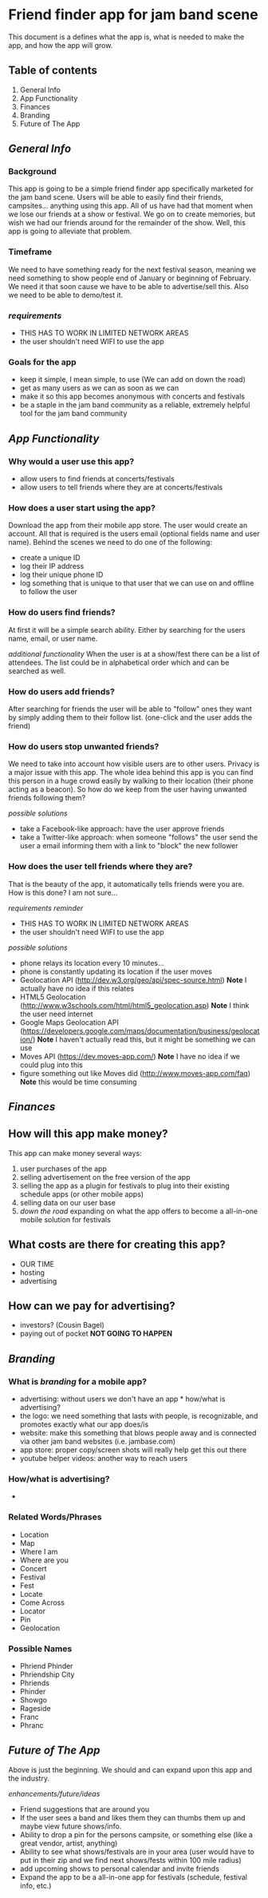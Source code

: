 # Friend finder app for jam band scene
This document is a defines what the app is, what is needed to make the app, and how the app will grow.

## Table of contents
1. General Info
2. App Functionality
3. Finances
4. Branding
5. Future of The App

## *General Info*

### Background
This app is going to be a simple friend finder app specifically marketed for the jam band scene. Users will be able to easily find their friends, campsites… anything using this app. All of us have had that moment when we lose our friends at a show or festival. We go on to create memories, but wish we had our friends around for the remainder of the show. Well, this app is going to alleviate that problem.

### Timeframe
We need to have something ready for the next festival season, meaning we need something to show people end of January or beginning of February. We need it that soon cause we have to be able to advertise/sell this. Also we need to be able to demo/test it.

### *requirements*
- THIS HAS TO WORK IN LIMITED NETWORK AREAS
- the user shouldn't need WIFI to use the app

### Goals for the app
- keep it simple, I mean simple, to use (We can add on down the road)
- get as many users as we can as soon as we can
- make it so this app becomes anonymous with concerts and festivals
- be a staple in the jam band community as a reliable, extremely helpful tool for the jam band community

## *App Functionality*

### Why would a user use this app?
- allow users to find friends at concerts/festivals
- allow users to tell friends where they are at concerts/festivals

### How does a user start using the app?
Download the app from their mobile app store. The user would create an account. All that is required is the users email (optional fields name and user name). Behind the scenes we need to do one of the following:
- create a unique ID
- log their IP address
- log their unique phone ID
- log something that is unique to that user that we can use on and offline to follow the user

### How do users find friends?
At first it will be a simple search ability. Either by searching for the users name, email, or user name.

_additional functionality_
When the user is at a show/fest there can be a list of attendees. The list could be in alphabetical order which and can be searched as well.

### How do users add friends?
After searching for friends the user will be able to "follow" ones they want by simply adding them to their follow list. (one-click and the user adds the friend)

### How do users stop unwanted friends?
We need to take into account how visible users are to other users. Privacy is a major issue with this app. The whole idea behind this app is you can find this person in a huge crowd easily by walking to their location (their phone acting as a beacon). So how do we keep from the user having unwanted friends following them?

_possible solutions_
- take a Facebook-like approach: have the user approve friends
- take a Twitter-like approach: when someone "follows" the user send the user a email informing them with a link to "block" the new follower

### How does the user tell friends where they are?
That is the beauty of the app, it automatically tells friends were you are. How is this done? I am not sure…

*requirements reminder*
- THIS HAS TO WORK IN LIMITED NETWORK AREAS
- the user shouldn't need WIFI to use the app

*possible solutions*
- phone relays its location every 10 minutes…
- phone is constantly updating its location if the user moves
- Geolocation API (http://dev.w3.org/geo/api/spec-source.html) **Note** I actually have no idea if this relates
- HTML5 Geolocation (http://www.w3schools.com/html/html5_geolocation.asp) **Note** I think the user need internet
- Google Maps Geolocation API (https://developers.google.com/maps/documentation/business/geolocation/) **Note** I haven't actually read this, but it might be something we can use
- Moves API (https://dev.moves-app.com/) **Note** I have no idea if we could plug into this
- figure something out like Moves did (http://www.moves-app.com/faq) **Note** this would be time consuming

## *Finances*

## How will this app make money?
This app can make money several ways:
1. user purchases of the app
2. selling advertisement on the free version of the app
3. selling the app as a plugin for festivals to plug into their existing schedule apps (or other mobile apps)
4. selling data on our user base
5. *down the road* expanding on what the app offers to become a all-in-one mobile solution for festivals

## What costs are there for creating this app?
- OUR TIME
- hosting
- advertising

## How can we pay for advertising?
- investors? (Cousin Bagel)
- paying out of pocket **NOT GOING TO HAPPEN**

## *Branding*

### What is _branding_ for a mobile app?
- advertising: without users we don't have an app
		* how/what is advertising?
- the logo: we need something that lasts with people, is recognizable, and promotes exactly what our app does/is
- website: make this something that blows people away and is connected via other jam band websites (i.e. jambase.com)
- app store: proper copy/screen shots will really help get this out there
- youtube helper videos: another way to reach users

### How/what is advertising?
- 

### Related Words/Phrases
- Location
- Map
- Where I am
- Where are you
- Concert
- Festival
- Fest
- Locate
- Come Across
- Locator
- Pin
- Geolocation

### Possible Names
- Phriend Phinder
- Phriendship City
- Phriends
- Phinder
- Showgo
- Rageside
- Franc
- Phranc

## *Future of The App*
Above is just the beginning. We should and can expand upon this app and the industry. 

_enhancements/future/ideas_
- Friend suggestions that are around you
- If the user sees a band and likes them they can thumbs them up and maybe view future shows/info.
- Ability to drop a pin for the persons campsite, or something else (like a great vendor, artist, anything)
- Ability to see what shows/festivals are in your area (user would have to put in their zip and we find next shows/fests within 100 mile radius)
- add upcoming shows to personal calendar and invite friends
- Expand the app to be a all-in-one app for festivals (schedule, festival info, etc.)




